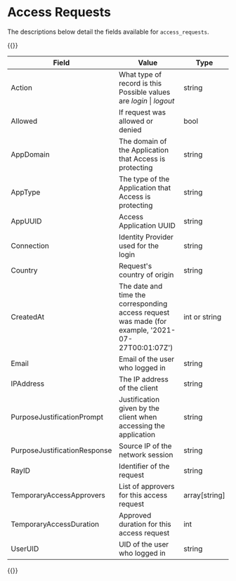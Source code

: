 # Access Requests

The descriptions below detail the fields available for `access_requests`.

{{<table-wrap>}}

| Field | Value | Type |
| -- | -- | -- |
| Action | What type of record is this <br />Possible values are <em>login</em> \| <em>logout</em> | string |
| Allowed | If request was allowed or denied | bool |
| AppDomain | The domain of the Application that Access is protecting | string |
| AppType | The type of the Application that Access is protecting | string |
| AppUUID | Access Application UUID | string |
| Connection | Identity Provider used for the login | string |
| Country | Request's country of origin | string |
| CreatedAt | The date and time the corresponding access request was made (for example, '2021-07-27T00:01:07Z') |  int or string |
| Email | Email of the user who logged in | string |
| IPAddress |  The IP address of the client | string |
| PurposeJustificationPrompt | Justification given by the client when accessing the application | string |
| PurposeJustificationResponse | Source IP of the network session | string |
| RayID | Identifier of the request | string |
| TemporaryAccessApprovers | List of approvers for this access request | array[string] |
| TemporaryAccessDuration | Approved duration for this access request | int |
| UserUID | UID of the user who logged in | string |

{{</table-wrap>}}
